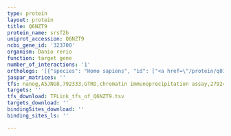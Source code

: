 ```yaml
---
type: protein
layout: protein
title: Q6NZT9
protein_name: srsf2b
uniprot_accession: Q6NZT9
ncbi_gene_id: '323700'
organism: Danio rerio
function: target gene
number_of_interactions: '1'
orthologs: '[{"species": "Homo sapiens", "id": ["<a href=\"/protein/q01130\">Q01130</a>"]}, {"species": "Mus musculus", "id": ["<a href=\"/protein/q62093\">Q62093</a>"]}, {"species": "Rattus norvegicus", "id": ["<a href=\"/protein/q6pdu1\">Q6PDU1</a>"]}, {"species": "Drosophila melanogaster", "id": ["<a href=\"/protein/q9v3t8\">Q9V3T8</a>"]}, {"species": "Caenorhabditis elegans", "id": ["<a href=\"/protein/q09511\">Q09511</a>"]}]'
jaspar_matrices: ''
tfs: nanog,A5JNG8,792333,GTRD,chromatin immunoprecipitation assay,27924024%5Buid%5D,No
targets: ''
tfs_download: TFLink_tfs_of_Q6NZT9.tsv
targets_download: ''
bindingSites_download: ''
binding_sites_ls: ''

---
```

